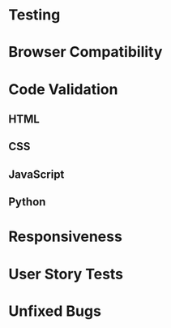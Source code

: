 # Testing

# Browser Compatibility

# Code Validation

## HTML

## CSS

## JavaScript

## Python

# Responsiveness

# User Story Tests

# Unfixed Bugs